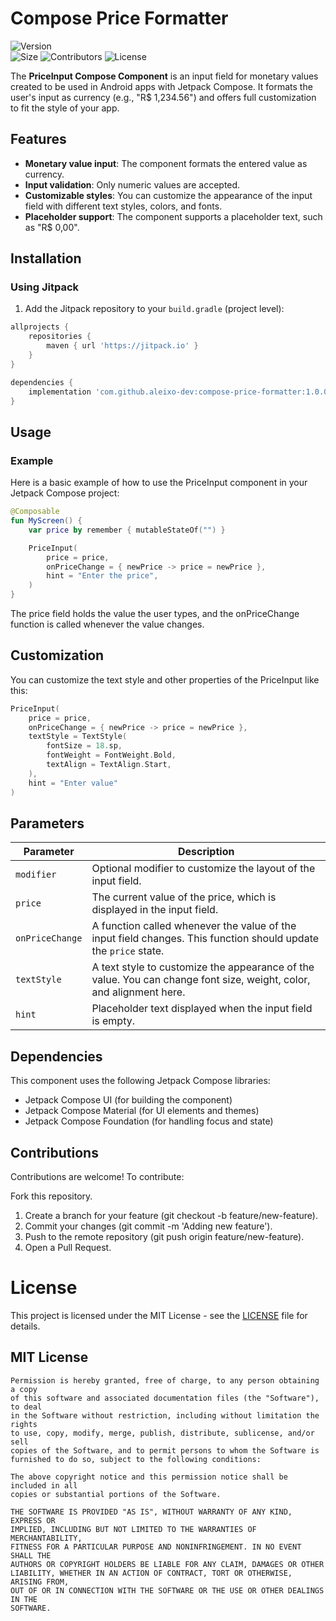 # Compose Price Formatter

![Version](https://img.shields.io/github/v/release/usuario/priceinput-compose?style=flat-square)  
![Size](https://img.shields.io/github/repo-size/usuario/priceinput-compose?style=flat-square)  ![Contributors](https://img.shields.io/github/contributors/usuario/priceinput-compose?style=flat-square)  ![License](https://img.shields.io/github/license/usuario/priceinput-compose?style=flat-square)  

The **PriceInput Compose Component** is an input field for monetary values created to be used in Android apps with Jetpack Compose. It formats the user's input as currency (e.g., "R$ 1,234.56") and offers full customization to fit the style of your app.

## Features

- **Monetary value input**: The component formats the entered value as currency.
- **Input validation**: Only numeric values are accepted.
- **Customizable styles**: You can customize the appearance of the input field with different text styles, colors, and fonts.
- **Placeholder support**: The component supports a placeholder text, such as "R$ 0,00".

## Installation

### Using Jitpack

1. Add the Jitpack repository to your `build.gradle` (project level):

```gradle
allprojects {
    repositories {
        maven { url 'https://jitpack.io' }
    }
}

dependencies {
    implementation 'com.github.aleixo-dev:compose-price-formatter:1.0.0'
}
```

## Usage
### Example
Here is a basic example of how to use the PriceInput component in your Jetpack Compose project:

```kotlin
@Composable
fun MyScreen() {
    var price by remember { mutableStateOf("") }

    PriceInput(
        price = price,
        onPriceChange = { newPrice -> price = newPrice },
        hint = "Enter the price",
    )
}
```
The price field holds the value the user types, and the onPriceChange function is called whenever the value changes.

## Customization
You can customize the text style and other properties of the PriceInput like this:
```kotlin
PriceInput(
    price = price,
    onPriceChange = { newPrice -> price = newPrice },
    textStyle = TextStyle(
        fontSize = 18.sp,
        fontWeight = FontWeight.Bold,
        textAlign = TextAlign.Start,
    ),
    hint = "Enter value"
)
```

## Parameters

| Parameter        | Description                                                                                                                                   |
|------------------|-----------------------------------------------------------------------------------------------------------------------------------------------|
| `modifier`       | Optional modifier to customize the layout of the input field.                                                                                 |
| `price`          | The current value of the price, which is displayed in the input field.                                                                         |
| `onPriceChange`  | A function called whenever the value of the input field changes. This function should update the `price` state.                               |
| `textStyle`      | A text style to customize the appearance of the value. You can change font size, weight, color, and alignment here.                            |
| `hint`           | Placeholder text displayed when the input field is empty.                                                                     


## Dependencies
This component uses the following Jetpack Compose libraries:
 - Jetpack Compose UI (for building the component)
 - Jetpack Compose Material (for UI elements and themes)
 - Jetpack Compose Foundation (for handling focus and state)

## Contributions
Contributions are welcome! To contribute:

Fork this repository.
1. Create a branch for your feature (git checkout -b feature/new-feature).
2. Commit your changes (git commit -m 'Adding new feature').
3. Push to the remote repository (git push origin feature/new-feature).
4. Open a Pull Request.

# License
This project is licensed under the MIT License - see the [LICENSE](LICENSE) file for details.

## MIT License
```
Permission is hereby granted, free of charge, to any person obtaining a copy
of this software and associated documentation files (the "Software"), to deal
in the Software without restriction, including without limitation the rights
to use, copy, modify, merge, publish, distribute, sublicense, and/or sell
copies of the Software, and to permit persons to whom the Software is
furnished to do so, subject to the following conditions:

The above copyright notice and this permission notice shall be included in all
copies or substantial portions of the Software.

THE SOFTWARE IS PROVIDED "AS IS", WITHOUT WARRANTY OF ANY KIND, EXPRESS OR
IMPLIED, INCLUDING BUT NOT LIMITED TO THE WARRANTIES OF MERCHANTABILITY,
FITNESS FOR A PARTICULAR PURPOSE AND NONINFRINGEMENT. IN NO EVENT SHALL THE
AUTHORS OR COPYRIGHT HOLDERS BE LIABLE FOR ANY CLAIM, DAMAGES OR OTHER
LIABILITY, WHETHER IN AN ACTION OF CONTRACT, TORT OR OTHERWISE, ARISING FROM,
OUT OF OR IN CONNECTION WITH THE SOFTWARE OR THE USE OR OTHER DEALINGS IN THE
SOFTWARE.
```
